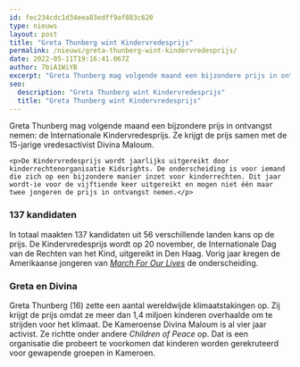 ```yaml
---
id: fec234cdc1d34eea83edff9af883c620
type: nieuws
layout: post
title: "Greta Thunberg wint Kindervredesprijs"
permalink: /nieuws/greta-thunberg-wint-kindervredesprijs/
date: 2022-05-11T19:16:41.067Z
author: 7biA1WiYB
excerpt: "Greta Thunberg mag volgende maand een bijzondere prijs in ontvangst nemen: de Internationale Kindervredesprijs. Ze krijgt de prijs samen met de 15-jarige vredesactivist Divina Maloum.  "
seo:
  description: "Greta Thunberg wint Kindervredesprijs"
  title: "Greta Thunberg wint Kindervredesprijs"
---
```

Greta Thunberg mag volgende maand een bijzondere prijs in ontvangst nemen: de Internationale Kindervredesprijs. Ze krijgt de prijs samen met de 15-jarige vredesactivist Divina Maloum.  

    <p>De Kindervredesprijs wordt jaarlijks uitgereikt door kinderrechtenorganisatie Kidsrights. De onderscheiding is voor iemand die zich op een bijzondere manier inzet voor kinderrechten. Dit jaar wordt-ie voor de vijftiende keer uitgereikt en mogen niet één maar twee jongeren de prijs in ontvangst nemen.</p>
<h3>137 kandidaten</h3>
<p>In totaal maakten 137 kandidaten uit 56 verschillende landen kans op de prijs. De Kindervredesprijs wordt op 20 november, de Internationale Dag van de Rechten van het Kind, uitgereikt in Den Haag. Vorig jaar kregen de Amerikaanse jongeren van <em><a href="https://original.sevendays.nl/nieuws/march-our-lives-wint-kindervredesprijs" target="_blank">March For Our Lives</a></em> de onderscheiding.</p>
<h3>Greta en Divina</h3>
<p>Greta Thunberg (16) zette een aantal wereldwijde klimaatstakingen op. Zij krijgt de prijs omdat ze meer dan 1,4 miljoen kinderen overhaalde om te strijden voor het klimaat. De Kameroense Divina Maloum is al vier jaar activist. Ze richtte onder andere <em>Children of Peace</em> op. Dat is een organisatie die probeert te voorkomen dat kinderen worden gerekruteerd voor gewapende groepen in Kameroen.</p>  
